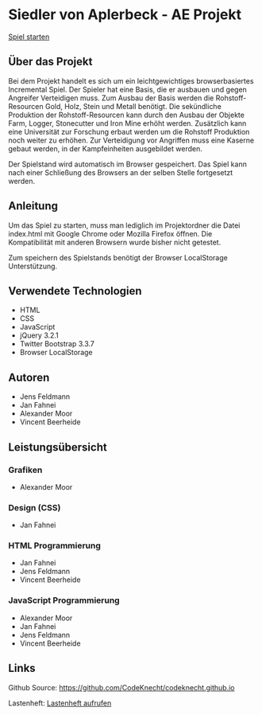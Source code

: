 # Siedler von Aplerbeck - AE Projekt

[Spiel starten](https://CodeKnecht.github.io/game.html)

## Über das Projekt
Bei dem Projekt handelt es sich um ein leichtgewichtiges browserbasiertes Incremental Spiel. Der Spieler hat eine Basis, die er ausbauen und gegen Angreifer Verteidigen muss. Zum Ausbau der Basis werden die Rohstoff-Resourcen Gold, Holz, Stein und Metall benötigt. Die sekündliche Produktion der Rohstoff-Resourcen kann durch den Ausbau der Objekte Farm, Logger, Stonecutter und Iron Mine erhöht werden. Zusätzlich kann eine Universität zur Forschung erbaut werden um die Rohstoff Produktion noch weiter zu erhöhen. Zur Verteidigung vor Angriffen muss eine Kaserne gebaut werden, in der Kampfeinheiten ausgebildet werden.

Der Spielstand wird automatisch im Browser gespeichert. Das Spiel kann nach einer Schließung des Browsers an der selben Stelle fortgesetzt werden.

## Anleitung
Um das Spiel zu starten, muss man lediglich im Projektordner die Datei index.html mit Google Chrome oder Mozilla Firefox öffnen. Die Kompatibilität mit anderen Browsern wurde bisher nicht getestet.

Zum speichern des Spielstands benötigt der Browser LocalStorage Unterstützung.

## Verwendete Technologien
* HTML
* CSS
* JavaScript
* jQuery 3.2.1
* Twitter Bootstrap 3.3.7 
* Browser LocalStorage

## Autoren
* Jens Feldmann
* Jan Fahnei
* Alexander Moor
* Vincent Beerheide

## Leistungsübersicht
### Grafiken
* Alexander Moor

### Design (CSS)
* Jan Fahnei

### HTML Programmierung
* Jan Fahnei
* Jens Feldmann
* Vincent Beerheide

### JavaScript Programmierung
* Alexander Moor
* Jan Fahnei
* Jens Feldmann
* Vincent Beerheide

## Links
Github Source: https://github.com/CodeKnecht/codeknecht.github.io


Lastenheft: [Lastenheft aufrufen](https://github.com/CodeKnecht/CodeKnecht.github.io/blob/master/lastenheft.md)
